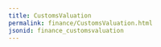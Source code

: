 ```yaml
---
title: CustomsValuation
permalink: finance/CustomsValuation.html
jsonid: finance_customsvaluation
---
```

